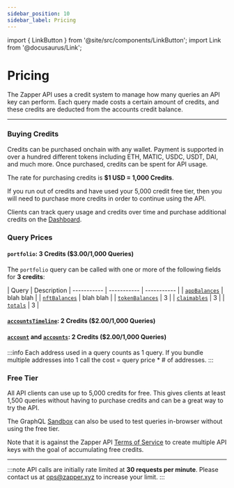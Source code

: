 ```yaml
---
sidebar_position: 10
sidebar_label: Pricing
---
```


import { LinkButton } from '@site/src/components/LinkButton';
import Link from '@docusaurus/Link';

# Pricing

The Zapper API uses a credit system to manage how many queries an API key can perform. Each query made costs a certain amount of credits, and these credits are deducted from the accounts credit balance.

---

### Buying Credits

Credits can be purchased onchain with any wallet. Payment is supported in over a hundred different tokens including ETH, MATIC, USDC, USDT, DAI, and much more. Once purchased, credits can be spent for API usage. 

The rate for purchasing credits is **$1 USD = 1,000 Credits**.


If you run out of credits and have used your 5,000 credit free tier, then you will need to purchase more credits in order to continue using the API.

Clients can track query usage and credits over time and purchase additional credits on the [Dashboard](/dashboard).

### Query Prices

#### `portfolio`: 3 Credits ($3.00/1,000 Queries)

The `portfolio` query can be called with one or more of the following fields for **3 credits**:

| Query | Description
| ----------- | ----------- | ----------- |
| [`appBalances`](/docs/api-intro/portfolio/app-balances)  | blah blah |
| [`nftBalances`](/docs/api-intro/portfolio/nft-balances)  | blah blah |
| [`tokenBalances`](/docs/api-intro/portfolio/token-balances) | 3 |
| [`claimables`](/docs/api-intro/portfolio/claimables) | 3 |
| [`totals`](/docs/api-intro/portfolio/portfolio-totals) | 3 |


#### [`accountsTimeline`](/docs/api-intro/human-readable-transactions): 2 Credits ($2.00/1,000 Queries)

#### [`account`](/docs/api-intro/onchain-identity) and [`accounts`](/docs/api-intro/onchain-identity#accounts): 2 Credits ($2.00/1,000 Queries)

:::info
Each address used in a query counts as 1 query. If you bundle multiple addresses into 1 call the cost = query price * # of addresses.
:::

### Free Tier

All API clients can use up to 5,000 credits for free. This gives clients at least 1,500 queries without having to purchase credits and can be a great way to try the API.

The GraphQL [Sandbox](/docs/api-intro/sandbox) can also be used to test queries in-browser without using the free tier.


Note that it is against the Zapper API [Terms of Service](https://zapper.xyz/docs/api-terms-of-use.pdf) to create multiple API keys with the goal of accumulating free credits.


<LinkButton href="/dashboard" type="primary" buttonCopy="Get Started" />

---

:::note
API calls are initially rate limited at **30 requests per minute**. Please contact us at ops@zapper.xyz to increase your limit.
:::